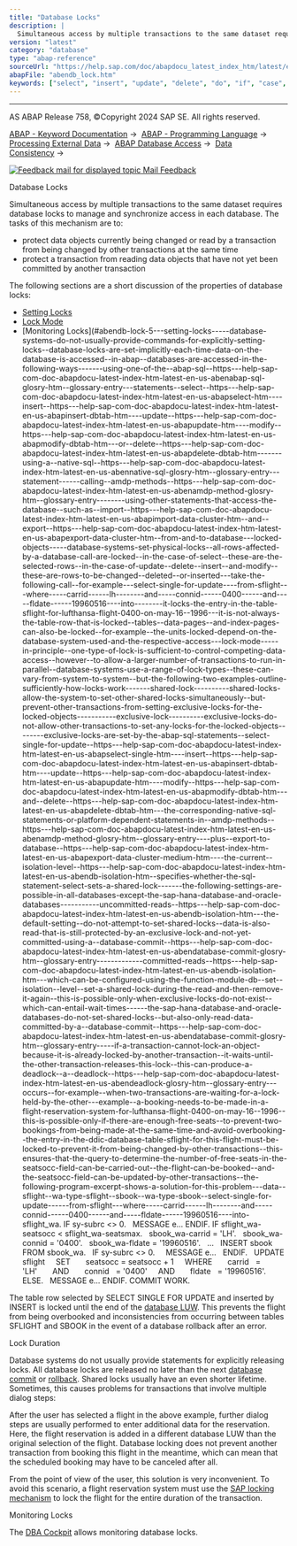 ```yaml
---
title: "Database Locks"
description: |
  Simultaneous access by multiple transactions to the same dataset requires database locks to manage and synchronize access in each database. The tasks of this mechanism are to: -   protect data objects currently being changed or read by a transaction from being changed by other transactions at the sa
version: "latest"
category: "database"
type: "abap-reference"
sourceUrl: "https://help.sap.com/doc/abapdocu_latest_index_htm/latest/en-US/abendb_lock.htm"
abapFile: "abendb_lock.htm"
keywords: ["select", "insert", "update", "delete", "do", "if", "case", "try", "method", "data", "types", "abendb", "lock"]
---
```


* * *

AS ABAP Release 758, ©Copyright 2024 SAP SE. All rights reserved.

[ABAP - Keyword Documentation](https://help.sap.com/doc/abapdocu_latest_index_htm/latest/en-US/abenabap.htm) →  [ABAP - Programming Language](https://help.sap.com/doc/abapdocu_latest_index_htm/latest/en-US/abenabap_reference.htm) →  [Processing External Data](https://help.sap.com/doc/abapdocu_latest_index_htm/latest/en-US/abenabap_language_external_data.htm) →  [ABAP Database Access](https://help.sap.com/doc/abapdocu_latest_index_htm/latest/en-US/abendb_access.htm) →  [Data Consistency](https://help.sap.com/doc/abapdocu_latest_index_htm/latest/en-US/abendata_consistency.htm) → 

 [![](Mail.gif?object=Mail.gif "Feedback mail for displayed topic") Mail Feedback](mailto:f1_help@sap.com?subject=Feedback%20on%20ABAP%20Documentation&body=Document:%20Database%20Locks%2C%20ABENDB_LOCK%2C%20758%0D%0A%0D%0AError:%0D%0A%0D%0A%0D%0A%0D%0ASuggestion%20for%20improvement:)

Database Locks

Simultaneous access by multiple transactions to the same dataset requires database locks to manage and synchronize access in each database. The tasks of this mechanism are to:

-   protect data objects currently being changed or read by a transaction from being changed by other transactions at the same time
-   protect a transaction from reading data objects that have not yet been committed by another transaction

The following sections are a short discussion of the properties of database locks:

-   [Setting Locks](#abendb-lock-1-------locked-objects---@ITOC@@ABENDB_LOCK_2)
-   [Lock Mode](#abendb-lock-3-------lock-duration---@ITOC@@ABENDB_LOCK_4)
-   [Monitoring Locks](#abendb-lock-5---setting-locks-----database-systems-do-not-usually-provide-commands-for-explicitly-setting-locks--database-locks-are-set-implicitly-each-time-data-on-the-database-is-accessed--in-abap--databases-are-accessed-in-the-following-ways-------using-one-of-the--abap-sql--https---help-sap-com-doc-abapdocu-latest-index-htm-latest-en-us-abenabap-sql-glosry-htm--glossary-entry---statements--select--https---help-sap-com-doc-abapdocu-latest-index-htm-latest-en-us-abapselect-htm----insert--https---help-sap-com-doc-abapdocu-latest-index-htm-latest-en-us-abapinsert-dbtab-htm----update--https---help-sap-com-doc-abapdocu-latest-index-htm-latest-en-us-abapupdate-htm----modify--https---help-sap-com-doc-abapdocu-latest-index-htm-latest-en-us-abapmodify-dbtab-htm---or--delete--https---help-sap-com-doc-abapdocu-latest-index-htm-latest-en-us-abapdelete-dbtab-htm-------using-a--native-sql--https---help-sap-com-doc-abapdocu-latest-index-htm-latest-en-us-abennative-sql-glosry-htm--glossary-entry---statement------calling--amdp-methods--https---help-sap-com-doc-abapdocu-latest-index-htm-latest-en-us-abenamdp-method-glosry-htm--glossary-entry--------using-other-statements-that-access-the-database--such-as--import--https---help-sap-com-doc-abapdocu-latest-index-htm-latest-en-us-abapimport-data-cluster-htm--and--export--https---help-sap-com-doc-abapdocu-latest-index-htm-latest-en-us-abapexport-data-cluster-htm--from-and-to-database---locked-objects-----database-systems-set-physical-locks--all-rows-affected-by-a-database-call-are-locked--in-the-case-of-select--these-are-the-selected-rows--in-the-case-of-update--delete--insert--and-modify--these-are-rows-to-be-changed--deleted--or-inserted---take-the-following-call--for-example---select-single-for-update----from-sflight---where-----carrid------lh--------and-----connid------0400------and-----fldate------19960516----into--------it-locks-the-entry-in-the-table-sflight-for-lufthansa-flight-0400-on-may-16--1996---it-is-not-always-the-table-row-that-is-locked--tables--data-pages--and-index-pages-can-also-be-locked--for-example--the-units-locked-depend-on-the-database-system-used-and-the-respective-access---lock-mode-----in-principle--one-type-of-lock-is-sufficient-to-control-competing-data-access--however--to-allow-a-larger-number-of-transactions-to-run-in-parallel--database-systems-use-a-range-of-lock-types--these-can-vary-from-system-to-system--but-the-following-two-examples-outline-sufficiently-how-locks-work-------shared-lock----------shared-locks-allow-the-system-to-set-other-shared-locks-simultaneously--but-prevent-other-transactions-from-setting-exclusive-locks-for-the-locked-objects-----------exclusive-lock----------exclusive-locks-do-not-allow-other-transactions-to-set-any-locks-for-the-locked-objects--------exclusive-locks-are-set-by-the-abap-sql-statements--select-single-for-update--https---help-sap-com-doc-abapdocu-latest-index-htm-latest-en-us-abapselect-single-htm----insert--https---help-sap-com-doc-abapdocu-latest-index-htm-latest-en-us-abapinsert-dbtab-htm----update--https---help-sap-com-doc-abapdocu-latest-index-htm-latest-en-us-abapupdate-htm----modify--https---help-sap-com-doc-abapdocu-latest-index-htm-latest-en-us-abapmodify-dbtab-htm---and--delete--https---help-sap-com-doc-abapdocu-latest-index-htm-latest-en-us-abapdelete-dbtab-htm---the-corresponding-native-sql-statements-or-platform-dependent-statements-in--amdp-methods--https---help-sap-com-doc-abapdocu-latest-index-htm-latest-en-us-abenamdp-method-glosry-htm--glossary-entry----plus--export-to-database--https---help-sap-com-doc-abapdocu-latest-index-htm-latest-en-us-abapexport-data-cluster-medium-htm----the-current--isolation-level--https---help-sap-com-doc-abapdocu-latest-index-htm-latest-en-us-abendb-isolation-htm--specifies-whether-the-sql-statement-select-sets-a-shared-lock-------the-following-settings-are-possible-in-all-databases-except-the-sap-hana-database-and-oracle-databases-----------uncommitted-reads--https---help-sap-com-doc-abapdocu-latest-index-htm-latest-en-us-abendb-isolation-htm---the-default-setting--do-not-attempt-to-set-shared-locks--data-is-also-read-that-is-still-protected-by-an-exclusive-lock-and-not-yet-committed-using-a--database-commit--https---help-sap-com-doc-abapdocu-latest-index-htm-latest-en-us-abendatabase-commit-glosry-htm--glossary-entry-------------committed-reads--https---help-sap-com-doc-abapdocu-latest-index-htm-latest-en-us-abendb-isolation-htm---which-can-be-configured-using-the-function-module-db--set--isolation--level--set-a-shared-lock-during-the-read-and-then-remove-it-again--this-is-possible-only-when-exclusive-locks-do-not-exist--which-can-entail-wait-times------the-sap-hana-database-and-oracle-databases-do-not-set-shared-locks--but-also-only-read-data-committed-by-a--database-commit--https---help-sap-com-doc-abapdocu-latest-index-htm-latest-en-us-abendatabase-commit-glosry-htm--glossary-entry-----if-a-transaction-cannot-lock-an-object-because-it-is-already-locked-by-another-transaction--it-waits-until-the-other-transaction-releases-this-lock--this-can-produce-a-deadlock--a--deadlock--https---help-sap-com-doc-abapdocu-latest-index-htm-latest-en-us-abendeadlock-glosry-htm--glossary-entry---occurs--for-example--when-two-transactions-are-waiting-for-a-lock-held-by-the-other---example--a-booking-needs-to-be-made-in-a-flight-reservation-system-for-lufthansa-flight-0400-on-may-16--1996--this-is-possible-only-if-there-are-enough-free-seats--to-prevent-two-bookings-from-being-made-at-the-same-time-and-avoid-overbooking--the-entry-in-the-ddic-database-table-sflight-for-this-flight-must-be-locked-to-prevent-it-from-being-changed-by-other-transactions--this-ensures-that-the-query-to-determine-the-number-of-free-seats-in-the-seatsocc-field-can-be-carried-out--the-flight-can-be-booked--and-the-seatsocc-field-can-be-updated-by-other-transactions--the-following-program-excerpt-shows-a-solution-for-this-problem---data--sflight--wa-type-sflight--sbook--wa-type-sbook--select-single-for-update------from-sflight---where-----carrid------lh--------and-----connid------0400------and-----fldate------19960516----into-sflight\_wa.
IF sy-subrc <> 0.
  MESSAGE e...
ENDIF.
IF sflight\_wa-seatsocc < sflight\_wa-seatsmax.
  sbook\_wa-carrid = 'LH'.
  sbook\_wa-connid = '0400'.
  sbook\_wa-fldate = '19960516'.
  ...
  INSERT sbook FROM sbook\_wa.
  IF sy-subrc <> 0.
    MESSAGE e...
  ENDIF.
  UPDATE sflight
    SET
      seatsocc = seatsocc + 1
    WHERE
      carrid   = 'LH'       AND
      connid   = '0400'     AND
      fldate   = '19960516'.
ELSE.
  MESSAGE e...
ENDIF.
COMMIT WORK.

The table row selected by SELECT SINGLE FOR UPDATE and inserted by INSERT is locked until the end of the [database LUW](https://help.sap.com/doc/abapdocu_latest_index_htm/latest/en-US/abendatabase_luw_glosry.htm "Glossary Entry"). This prevents the flight from being overbooked and inconsistencies from occurring between tables SFLIGHT and SBOOK in the event of a database rollback after an error.

Lock Duration   

Database systems do not usually provide statements for explicitly releasing locks. All database locks are released no later than the next [database commit](https://help.sap.com/doc/abapdocu_latest_index_htm/latest/en-US/abendatabase_commit_glosry.htm "Glossary Entry") or [rollback](https://help.sap.com/doc/abapdocu_latest_index_htm/latest/en-US/abendatabase_rollback_glosry.htm "Glossary Entry"). Shared locks usually have an even shorter lifetime. Sometimes, this causes problems for transactions that involve multiple dialog steps:

After the user has selected a flight in the above example, further dialog steps are usually performed to enter additional data for the reservation. Here, the flight reservation is added in a different database LUW than the original selection of the flight. Database locking does not prevent another transaction from booking this flight in the meantime, which can mean that the scheduled booking may have to be canceled after all.

From the point of view of the user, this solution is very inconvenient. To avoid this scenario, a flight reservation system must use the [SAP locking mechanism](https://help.sap.com/doc/abapdocu_latest_index_htm/latest/en-US/abensap_lock_glosry.htm "Glossary Entry") to lock the flight for the entire duration of the transaction.

Monitoring Locks   

The [DBA Cockpit](https://help.sap.com/doc/abapdocu_latest_index_htm/latest/en-US/abendba_cockpit_glosry.htm "Glossary Entry") allows monitoring database locks.